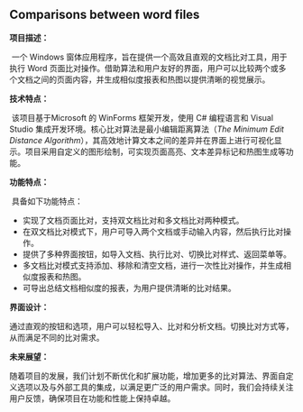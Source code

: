 ## Comparisons between word files

**项目描述：** 

​		一个 Windows 窗体应用程序，旨在提供一个高效且直观的文档比对工具，用于执行 Word 页面比对操作。借助算法和用户友好的界面，用户可以比较两个或多个文档之间的页面内容，并生成相似度报表和热图以提供清晰的视觉展示。

**技术特点：** 

​		该项目基于Microsoft 的 WinForms 框架开发，使用 C# 编程语言和 Visual Studio 集成开发环境。核心比对算法是最小编辑距离算法（*The Minimum Edit Distance Algorithm*），其高效地计算文本之间的差异并在界面上进行可视化显示。项目采用自定义的图形绘制，可实现页面高亮、文本差异标记和热图生成等功能。

**功能特点：** 

​		具备如下功能特点：

- 实现了文档页面比对，支持双文档比对和多文档比对两种模式。
- 在双文档比对模式下，用户可导入两个文档或手动输入内容，然后执行比对操作。
- 提供了多种界面按钮，如导入文档、执行比对、切换比对样式、返回菜单等。
- 多文档比对模式支持添加、移除和清空文档，进行一次性比对操作，并生成相似度报表和热图。
- 可导出总结文档相似度的报表，为用户提供清晰的比对结果。

**界面设计：**

​		 通过直观的按钮和选项，用户可以轻松导入、比对和分析文档。切换比对方式等，从而满足不同的比对需求。

**未来展望：** 

​		随着项目的发展，我们计划不断优化和扩展功能，增加更多的比对算法、界面自定义选项以及与外部工具的集成，以满足更广泛的用户需求。同时，我们会持续关注用户反馈，确保项目在功能和性能上保持卓越。